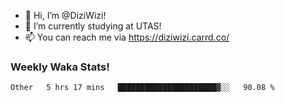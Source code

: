 - 👋 Hi, I’m @DiziWizi!
- 🌱 I’m currently studying at UTAS!
- 📫 You can reach me via https://diziwizi.carrd.co/

### Weekly Waka Stats!
<!--START_SECTION:waka-->

```text
Other   5 hrs 17 mins   ██████████████████████▓░░   90.08 %
```

<!--END_SECTION:waka-->

